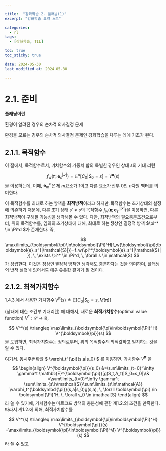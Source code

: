 ```yaml
---

title:  "강화학습 2. 플래닝(1)"
excerpt: "강화학습 요약 노트"

categories:
  - rl
tags:
  - [강화학습, TIL]

toc: true
toc_sticky: true

date: 2024-05-30
last_modified_at: 2024-05-30

---
```


# 2.1. 준비

__플래닝이란__

환경이 알려진 경우의 순차적 의사결정 문제

환경을 모르는 경우의 순차적 의사결정 문제인 강화학습을 다루는 데에 기초가 된다.

## 2.1.1. 목적함수

이 절에서, 목적함수로서, 가치함수의 가중치 합의 특별한 경우인 상태 $s$의 기대 리턴

$$
f_w(\boldsymbol{\pi};\boldsymbol{e}_s^{|\mathcal{S}|}) = \mathbb{E}^{\pi}[C_0|S_0=s]=V^{\boldsymbol{\pi}}(s)
$$
을 이용하는데, 이때, $\boldsymbol{e}_m^n$은 제 $m$요소가 $1$이고 다른 요소가 전부 $0$인 $n$차원 벡터를 의미한다.

이 목적함수를 최대로 하는 방책을 **최적방책**이라고 하지만, 목적함수는 초기상태의 설정에 의존하기 때문에, 다른 초기 상태 $s' \neq s$의 목적함수 $f_w(\boldsymbol{\pi};{\boldsymbol{e}}_{s'}^{|\mathcal{S}|})$을 이용하면, 다른 최적방책이 구해질 가능성을 생각해볼 수 있다. 다만, 최적방책의 필요충분조건으로부터, 위의 목적함수를, 임의의 초기상태에 대해, 최대로 하는 정상인 결정적 방책 $\pi^* \in \Pi^d $가 존재한다. 즉,

$$
\max\limits_{\boldsymbol{\pi}\in\boldsymbol{\Pi}^H}f_w(\boldsymbol{\pi};\boldsymbol{e}_s^{|\mathcal{S}|})=f_w(\pi^*;\boldsymbol{e}_s^{|\mathcal{S}|}), \, \exists \pi^* \in \Pi^d, \, \forall s \in \mathcal{S}
$$
가 성립한다. 이것은 정상인 결정적 방책만 생각해도 충분하다는 것을 의미하며, 플래닝의 방책 설정에 있어서도 매우 유용한 결과가 될 것이다. 



## 2.1.2. 최적가치함수

1.4.3.에서 사용한 가치함수 $V^{\boldsymbol{\pi}}(s)\triangleq \mathbb{E}[C_0|S_0=s, M(\boldsymbol{\pi})]$

(상태에 대한 조건부 기대리턴) 에 대해서, 새로운 __최적가치함수__(optimal value function) $V^* : \mathcal{S} \rightarrow \mathbb{R},$

$$
V^*(s) \triangleq \max\limits_{\boldsymbol{\pi}\in\boldsymbol{\Pi}^H} V^{\boldsymbol{\pi}}(s)
$$
을 도입하면, 최적가치함수는 정의로부터, 위의 목적함수의 최적값하고 일치하는 것을 알 수 있다.

여기서, 동시주변확률 $ \varphi_t^{\pi}(s,a|s_0) $ 를 이용하면, 가치함수 $V^{\boldsymbol{\pi}}$ 을

$$
\begin{align}  V^{\boldsymbol{\pi}}(s_0) &=\sum\limits_{t=0}^\infty \gamma^t \mathbb{E}^{\boldsymbol{\pi}}[g(S_t,A_t)|S_0=s_0]\\&
=\sum\limits_{t=0}^\infty \gamma^t \sum\limits_{s\in\mathcal{S}}\sum\limits_{a\in\mathcal{A}} \varphi_t^{\boldsymbol{\pi}}(s,a|s_0)g(s,a), \, \forall \boldsymbol{\pi} \in \boldsymbol{\Pi}^H, \, \forall s_0 \in \mathcal{S} \end{align}
$$
라 쓸 수 있기에, 가치함수는 마르코프 방책의 충분성에 관한 계1.2.의 조건을 만족한다. 따라서 계1.2.에 의해, 최적가치함수를

$$
V^*(s) \triangleq \max\limits_{\boldsymbol{\pi}\in\boldsymbol{\Pi}^H} V^{\boldsymbol{\pi}}(s) =\max\limits_{\boldsymbol{\pi}\in\boldsymbol{\Pi}^M} V^{\boldsymbol{\pi}}(s)
$$
라 쓸 수 있고

